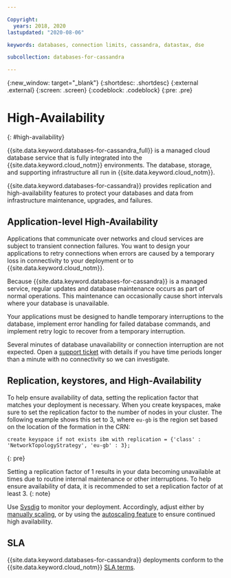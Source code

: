 ```yaml
---

Copyright:
  years: 2018, 2020
lastupdated: "2020-08-06"

keywords: databases, connection limits, cassandra, datastax, dse

subcollection: databases-for-cassandra

---
```


{:new_window: target="_blank"}
{:shortdesc: .shortdesc}
{:external .external}
{:screen: .screen}
{:codeblock: .codeblock}
{:pre: .pre}

# High-Availability
{: #high-availability}

{{site.data.keyword.databases-for-cassandra_full}} is a managed cloud database service that is fully integrated into the {{site.data.keyword.cloud_notm}} environments. The database, storage, and supporting infrastructure all run in {{site.data.keyword.cloud_notm}}.

{{site.data.keyword.databases-for-cassandra}} provides replication and high-availability features to protect your databases and data from infrastructure maintenance, upgrades, and failures.  

## Application-level High-Availability

Applications that communicate over networks and cloud services are subject to transient connection failures. You want to design your applications to retry connections when errors are caused by a temporary loss in connectivity to your deployment or to {{site.data.keyword.cloud_notm}}.

Because {{site.data.keyword.databases-for-cassandra}} is a managed service, regular updates and database maintenance occurs as part of normal operations. This maintenance can occasionally cause short intervals where your database is unavailable. 

Your applications must be designed to handle temporary interruptions to the database, implement error handling for failed database commands, and implement retry logic to recover from a temporary interruption.

Several minutes of database unavailability or connection interruption are not expected. Open a [support ticket](https://cloud.ibm.com/unifiedsupport/cases/add) with details if you have time periods longer than a minute with no connectivity so we can investigate.

## Replication, keystores, and High-Availability

To help ensure availability of data, setting the replication factor that matches your deployment is necessary. When you create keyspaces, make sure to set the replication factor to the number of nodes in your cluster. The following example shows this set to 3, where `eu-gb` is the region set based on the location of the formation in the CRN: 
```
create keyspace if not exists ibm with replication = {'class' : 'NetworkTopologyStrategy', 'eu-gb' : 3};
```
{: pre} 

Setting a replication factor of 1 results in your data becoming unavailable at times due to routine internal maintenance or other interruptions. To help ensure availability of data, it is recommended to set a replication factor of at least 3.
{: note} 

Use [Sysdig](/docs/Monitoring-with-Sysdig?topic=Monitoring-with-Sysdig-platform_metrics_enabling) to monitor your deployment. Accordingly, adjust either by [manually scaling](/docs/databases-for-cassandra?topic=databases-for-cassandra-resources-scaling), or by using the [autoscaling feature](/docs/databases-for-cassandra?topic=databases-for-cassandra-autoscaling) to ensure continued high availability.  

## SLA

{{site.data.keyword.databases-for-cassandra}} deployments conform to the {{site.data.keyword.cloud_notm}} [SLA terms](/docs/overview?topic=overview-slas).

